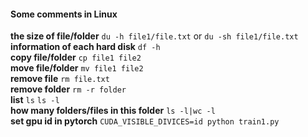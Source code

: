 #### Some comments in Linux

**the size of file/folder** 
  `du -h file1/file.txt` or `du -sh file1/file.txt`  
**information of each hard disk** 
  `df -h`  
**copy file/folder** 
  `cp file1 file2`  
**move file/folder** 
  `mv file1 file2`  
**remove file** 
  `rm file.txt`  
**remove folder** 
  `rm -r folder`  
**list** 
  `ls` `ls -l`  
**how many folders/files in this folder** 
  `ls -l|wc -l`  
**set gpu id in pytorch** 
  `CUDA_VISIBLE_DIVICES=id python train1.py`  

